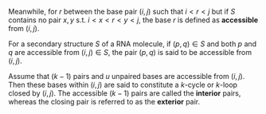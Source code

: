 Meanwhile, for $r$ between the base pair $(i,j)$ such that $i< r < j$ but if $S$ contains no pair $x, y$ s.t. $i <x < r < y < j$, the base $r$ is defined as **accessible** from $(i, j)$. 

For a secondary structure $S$ of a RNA molecule, if $(p,q) \in S$ and both $p$ and $q$ are accessible from $(i, j) \in S$, the pair $(p,q)$ is said to be accessible from $(i, j)$. 

Assume that $(k-1)$ pairs and $u$ unpaired bases are accessible from $(i,j)$. Then these bases within $(i,j)$ are said to constitute a $k$-cycle or $k$-loop closed by $(i, j)$. The accessible $(k-1)$ pairs are called the **interior** pairs, whereas the closing pair is referred to as the **exterior** pair. 

